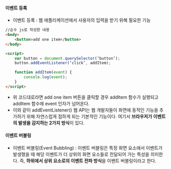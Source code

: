 #### 이벤트 등록
- 이벤트 등록 : 웹 애플리케이션에서 사용자의 입력을 받기 위해 필요한 기능

```html
//순수 js로 작성한 내용
<body>
	<button>add one item</button>
</body>

<script>
	var button = document.querySelector(‘button’);
	button.addEventListener(‘click’, addItem);

	function addItem(event) {
		console.log(event);
	}
</script>

```

- 위 코드대로라면 add one item 버튼을 클릭할 경우 addItem 함수가 실행되고 addItem 함수에 event 인자가 넘어온다. 
- 이와 같이 addEventListener() 웹 API는 웹 개발자들이 화면에 동적인 기능을 추가하기 위해 자연스럽게 접하게 되는 기본적인 기능이다. 여기서 **브라우저가 이벤트의 발생을 감지하는 2가지 방식**이 있다.

#### 이벤트 버블링
- 이벤트 버블링(Event Bubbling) : 이벤트 버블링은 특정 화면 요소애서 이벤트가 발생했을 때 해당 이벤트가 더 상위의 화면 요소들로 전달되어 가는 특성을 의미한다. 즉, **하위에서 상위 요소로의 이벤트 전파 방식**을 이벤트 버블링이라고 한다.